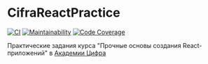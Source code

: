 # CifraReactPractice

[![CI](https://github.com/AlexArtsy/CifraReactPractice/actions/workflows/ci.yml/badge.svg)](https://github.com/AlexArtsy/CifraReactPractice/actions/workflows/ci.yml)
[![Maintainability](https://qlty.sh/badges/e9e9bf11-a8a1-459e-9a00-de070e2e169b/maintainability.svg)](https://qlty.sh/gh/AlexArtsy/projects/CifraReactPractice)
[![Code Coverage](https://qlty.sh/badges/e9e9bf11-a8a1-459e-9a00-de070e2e169b/test_coverage.svg)](https://qlty.sh/gh/AlexArtsy/projects/CifraReactPractice)

Практические задания курса "Прочные основы создания React-приложений" в [Академии Цифра](https://academy.udmr.ru/)
